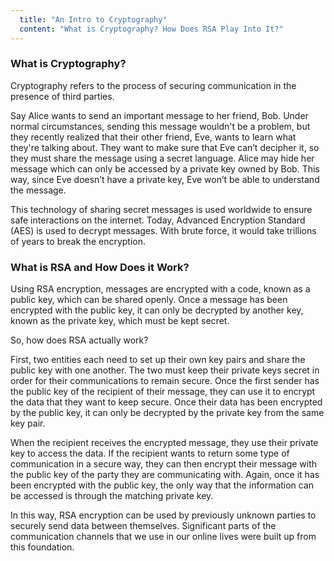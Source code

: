 ```yaml
---
  title: "An Intro to Cryptography"
  content: "What is Cryptography? How Does RSA Play Into It?"
---
```



### What is Cryptography?

Cryptography refers to the process of securing communication in the presence of third parties.

 Say Alice wants to send an important message to her friend, Bob. Under normal circumstances, sending this message wouldn't be a problem, but they recently realized that their other friend, Eve, wants to learn what they're talking about. They want to make sure that Eve can’t decipher it, so they must share the message using a secret language. Alice may hide her message which can only be accessed by a private key owned by Bob. This way, since Eve doesn’t have a private key, Eve won’t be able to understand the message.

This technology of sharing secret messages is used worldwide to ensure safe interactions on the internet. Today, Advanced Encryption Standard (AES) is used to decrypt messages. With brute force, it would take trillions of years to break the encryption.


### What is RSA and How Does it Work?

Using RSA encryption, messages are encrypted with a code, known as a public key, which can be shared openly. Once a message has been encrypted with the public key, it can only be decrypted by another key, known as the private key, which must be kept secret.

So, how does RSA actually work?

First, two entities each need to set up their own key pairs and share the public key with one another. The two must keep their private keys secret in order for their communications to remain secure.
Once the first sender has the public key of the recipient of their message, they can use it to encrypt the data that they want to keep secure. Once their data has been encrypted by the public key, it can only be decrypted by the private key from the same key pair.

When the recipient receives the encrypted message, they use their private key to access the data. If the recipient wants to return some type of communication in a secure way, they can then encrypt their message with the public key of the party they are communicating with. Again, once it has been encrypted with the public key, the only way that the information can be accessed is through the matching private key.

In this way, RSA encryption can be used by previously unknown parties to securely send data between themselves. Significant parts of the communication channels that we use in our online lives were built up from this foundation.
